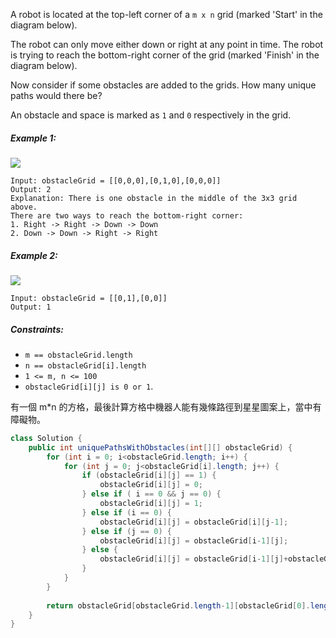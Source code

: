 A robot is located at the top-left corner of a `m x n` grid (marked 'Start' in the diagram below).

The robot can only move either down or right at any point in time. The robot is trying to reach the bottom-right corner of the grid (marked 'Finish' in the diagram below).

Now consider if some obstacles are added to the grids. How many unique paths would there be?

An obstacle and space is marked as `1` and `0` respectively in the grid.

##### Example 1:
![](https://assets.leetcode.com/uploads/2020/11/04/robot1.jpg)

```
Input: obstacleGrid = [[0,0,0],[0,1,0],[0,0,0]]
Output: 2
Explanation: There is one obstacle in the middle of the 3x3 grid above.
There are two ways to reach the bottom-right corner:
1. Right -> Right -> Down -> Down
2. Down -> Down -> Right -> Right
```
##### Example 2:
![](https://assets.leetcode.com/uploads/2020/11/04/robot2.jpg)

```
Input: obstacleGrid = [[0,1],[0,0]]
Output: 1
```

##### Constraints:

- `m == obstacleGrid.length`
- `n == obstacleGrid[i].length`
- `1 <= m, n <= 100`
- `obstacleGrid[i][j] is 0 or 1`.

有一個 m*n 的方格，最後計算方格中機器人能有幾條路徑到星星圖案上，當中有障礙物。

```java
class Solution {
    public int uniquePathsWithObstacles(int[][] obstacleGrid) {
        for (int i = 0; i<obstacleGrid.length; i++) {
            for (int j = 0; j<obstacleGrid[i].length; j++) {
                if (obstacleGrid[i][j] == 1) {
                    obstacleGrid[i][j] = 0;
                } else if ( i == 0 && j == 0) {
                    obstacleGrid[i][j] = 1;
                } else if (i == 0) {
                    obstacleGrid[i][j] = obstacleGrid[i][j-1];
                } else if (j == 0) {
                    obstacleGrid[i][j] = obstacleGrid[i-1][j];
                } else {
                    obstacleGrid[i][j] = obstacleGrid[i-1][j]+obstacleGrid[i][j-1];
                }
            }
        }
        
        return obstacleGrid[obstacleGrid.length-1][obstacleGrid[0].length-1];
    }
}
```
